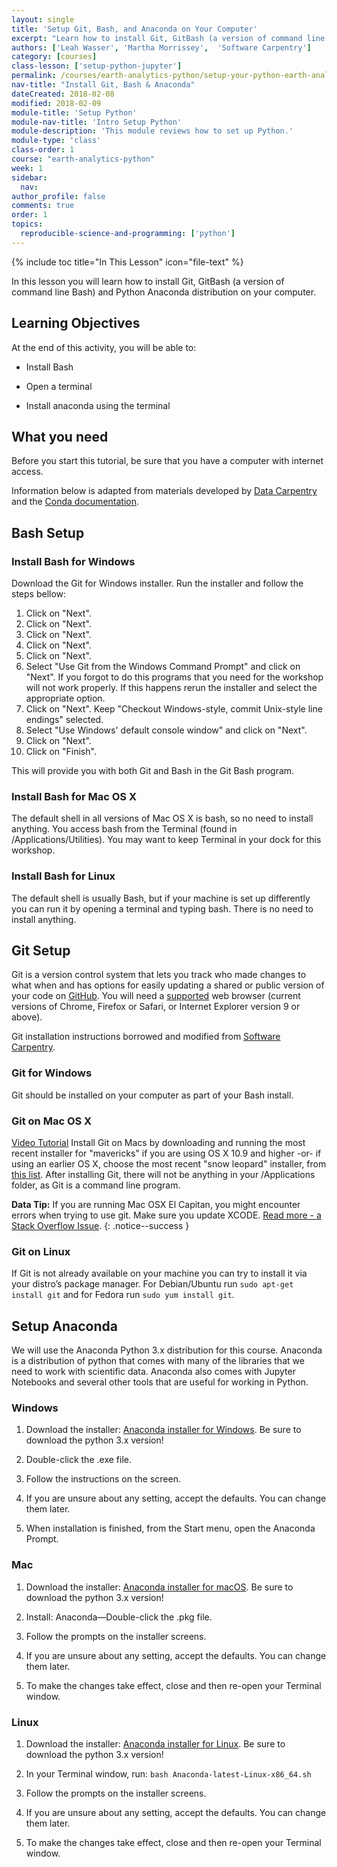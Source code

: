 ```yaml
---
layout: single
title: 'Setup Git, Bash, and Anaconda on Your Computer'
excerpt: "Learn how to install Git, GitBash (a version of command line Bash) and Python Anaconda distribution on your computer."
authors: ['Leah Wasser', 'Martha Morrissey',  'Software Carpentry']
category: [courses]
class-lesson: ['setup-python-jupyter']
permalink: /courses/earth-analytics-python/setup-your-python-earth-analytics-environment/setup-git-bash-anaconda/
nav-title: "Install Git, Bash & Anaconda"
dateCreated: 2018-02-08
modified: 2018-02-09
module-title: 'Setup Python'
module-nav-title: 'Intro Setup Python'
module-description: 'This module reviews how to set up Python.'
module-type: 'class'
class-order: 1
course: "earth-analytics-python"
week: 1
sidebar:
  nav:
author_profile: false
comments: true
order: 1
topics:
  reproducible-science-and-programming: ['python']
---
```

{% include toc title="In This Lesson" icon="file-text" %}

In this lesson you will learn how to install Git, GitBash (a version of command line Bash) and Python Anaconda distribution on your computer.

<div class='notice--success' markdown="1">


## <i class="fa fa-graduation-cap" aria-hidden="true"></i> Learning Objectives

At the end of this activity, you will be able to:

* Install Bash

* Open a terminal 

* Install anaconda using the terminal 



## <i class="fa fa-check-square-o fa-2" aria-hidden="true"></i> What you need



Before you start this tutorial, be sure that you have a computer with internet access. 


Information below is adapted from materials developed by [Data Carpentry](https://github.com/swcarpentry/workshop-template) and the [Conda documentation](https://conda.io/docs/user-guide/install/index.html). 


</div>


## Bash Setup 

### Install Bash for Windows

Download the Git for Windows installer.
Run the installer and follow the steps bellow:

1. Click on "Next".
2. Click on "Next".
3. Click on "Next".
4. Click on "Next".
5. Click on "Next".
6. Select "Use Git from the Windows Command Prompt" and click on "Next". If you forgot to do this programs that you need for the workshop will not work properly. If this happens rerun the installer and select the appropriate option.
7. Click on "Next". Keep "Checkout Windows-style, commit Unix-style line endings" selected.
8. Select "Use Windows' default console window" and click on "Next".
9. Click on "Next".
10. Click on "Finish".


This will provide you with both Git and Bash in the Git Bash program.

### Install Bash for Mac OS X
The default shell in all versions of Mac OS X is bash, so no need to install anything. You access bash from the Terminal (found in /Applications/Utilities). You may want to keep Terminal in your dock for this workshop.

### Install Bash for Linux
The default shell is usually Bash, but if your machine is set up differently you can run it by opening a terminal and typing bash. There is no need to install anything.



## Git Setup

Git is a version control system that lets you track who made changes to what when and has options for easily updating a shared or public version of your code on [GitHub](https://github.com/). You will need a [supported](https://help.github.com/articles/supported-browsers/) web browser (current versions of Chrome, Firefox or Safari, or Internet Explorer version 9 or above).

Git installation instructions borrowed and modified from [Software Carpentry](http://software-carpentry.org/).

### Git for Windows
Git should be installed on your computer as part of your Bash install.


### Git on Mac OS X
[Video Tutorial](https://www.youtube.com/watch?v=9LQhwETCdwY)
Install Git on Macs by downloading and running the most recent installer for "mavericks" if you are using OS X 10.9 and higher -or- if using an earlier OS X, choose the most recent "snow leopard" installer, from [this list](http://sourceforge.net/projects/git-osx-installer/files/). After installing Git, there will not be anything in your /Applications folder, as Git is a command line program.


<i class="fa fa-star"></i>**Data Tip:**
If you are running Mac OSX El Capitan, you might encounter errors when trying to use git. Make sure you update XCODE. [Read more - a Stack Overflow Issue](http://stackoverflow.com/questions/32893412/command-line-tools-not-working-os-x-el-capitan).
{: .notice--success }




### Git on Linux
If Git is not already available on your machine you can try to install it via your distro’s package manager. For Debian/Ubuntu run `sudo apt-get install git` and for Fedora run `sudo yum install git`.


## Setup Anaconda 
We will use the Anaconda Python 3.x distribution for this course. Anaconda is a distribution of python that comes with many of the libraries that we need to work with scientific data. Anaconda also comes with Jupyter Notebooks and several other tools that are useful for working in Python.


 
### Windows
1. Download the installer: [Anaconda installer for Windows](https://www.anaconda.com/download/). Be sure to download the python 3.x version!

2. Double-click the .exe file.

3. Follow the instructions on the screen.

4. If you are unsure about any setting, accept the defaults. You can change them later.

5. When installation is finished, from the Start menu, open the Anaconda Prompt.



### Mac
1. Download the installer: [Anaconda installer for macOS](https://www.anaconda.com/download/). Be sure to download the python 3.x version!

2. Install: Anaconda—Double-click the .pkg file.

3. Follow the prompts on the installer screens.

4. If you are unsure about any setting, accept the defaults. You can change them later.

5. To make the changes take effect, close and then re-open your Terminal window.



### Linux
1. Download the installer: [Anaconda installer for Linux](https://www.anaconda.com/download/). Be sure to download the python 3.x version!

2. In your Terminal window, run: `bash Anaconda-latest-Linux-x86_64.sh`

3. Follow the prompts on the installer screens.

4. If you are unsure about any setting, accept the defaults. You can change them later.

5. To make the changes take effect, close and then re-open your Terminal window.
